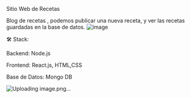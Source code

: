 Sitio Web de Recetas
 
 Blog de recetas , podemos publicar una nueva receta, y ver las recetas guardadas en la base de datos.
![image](https://github.com/Agustina-Flores/MERN-Articulos/assets/28354189/d4995122-8fa8-4875-8fe1-c353e00d9798)


🛠️ Stack:

Backend: Node.js

Frontend: React.js, HTML,CSS

Base de Datos: Mongo DB

![Uploading image.png…]()
